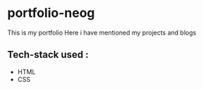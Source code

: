 # portfolio-neog
This is my portfolio Here i have mentioned my projects and blogs

 ## Tech-stack used : 
 - HTML 
 - CSS
 
 
